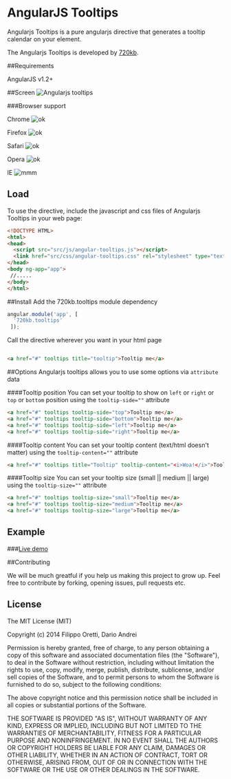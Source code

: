AngularJS Tooltips
==================


Angularjs Tooltips is a pure angularjs directive that generates a tooltip calendar on your element.


The Angularjs Tooltips is developed by [720kb](http://720kb.net).

##Requirements


AngularJS v1.2+

##Screen
![Angularjs tooltips](http://i.imgur.com/2rOwAbQ.png)

###Browser support


Chrome  ![ok](http://i.imgur.com/CK8qxk1.png)

Firefox ![ok](http://i.imgur.com/CK8qxk1.png)

Safari ![ok](http://i.imgur.com/CK8qxk1.png)

Opera ![ok](http://i.imgur.com/CK8qxk1.png)

IE    ![mmm](http://i.imgur.com/iAIwqCL.png)


## Load

To use the directive, include the javascript and css files of Angularjs Tooltips in your web page:

```html
<!DOCTYPE HTML>
<html>
<head>
  <script src="src/js/angular-tooltips.js"></script>
  <link href="src/css/angular-tooltips.css" rel="stylesheet" type="text/css" />
</head>
<body ng-app="app">
 //.....
</body>
</html>
```

##Install
Add the 720kb.tooltips module dependency

```js
angular.module('app', [
  '720kb.tooltips'
 ]);
```


Call the directive wherever you want in your html page

```html

<a href="#" tooltips title="tooltip">Tooltip me</a>

```
##Options
Angularjs tooltips allows you to use some options via `attribute`  data

####Tooltip position
You can set your tooltip to show on `left` or `right` or `top` or `bottom` position
using the `tooltip-side=""` attribute
```html
<a href="#" tooltips tooltip-side="top">Tooltip me</a>
<a href="#" tooltips tooltip-side="bottom">Tooltip me</a>
<a href="#" tooltips tooltip-side="left">Tooltip me</a>
<a href="#" tooltips tooltip-side="right">Tooltip me</a>
```
####Tooltip content
You can set your tooltip content (text/html doesn't matter)
using the `tooltip-content=""` attribute

```html
<a href="#" tooltips title="Tooltip" tooltip-content="<i>Woa!</i>">Tooltip me</a>
```

####Tooltip size
You can set your tooltip size (small || medium || large)
using the `tooltip-size=""` attribute

```html
<a href="#" tooltips tooltip-size="small">Tooltip me</a>
<a href="#" tooltips tooltip-size="medium">Tooltip me</a>
<a href="#" tooltips tooltip-size="large">Tooltip me</a>
```

## Example

###[Live demo](https://720kb.github.io/angularjs-tooltips)


##Contributing

We will be much greatful if you help us making this project to grow up. 
Feel free to contribute by forking, opening issues, pull requests etc.

## License

The MIT License (MIT)

Copyright (c) 2014 Filippo Oretti, Dario Andrei

Permission is hereby granted, free of charge, to any person obtaining a copy of this software and associated documentation files (the "Software"), to deal in the Software without restriction, including without limitation the rights to use, copy, modify, merge, publish, distribute, sublicense, and/or sell copies of the Software, and to permit persons to whom the Software is furnished to do so, subject to the following conditions:

The above copyright notice and this permission notice shall be included in all copies or substantial portions of the Software.

THE SOFTWARE IS PROVIDED "AS IS", WITHOUT WARRANTY OF ANY KIND, EXPRESS OR IMPLIED, INCLUDING BUT NOT LIMITED TO THE WARRANTIES OF MERCHANTABILITY, FITNESS FOR A PARTICULAR PURPOSE AND NONINFRINGEMENT. IN NO EVENT SHALL THE AUTHORS OR COPYRIGHT HOLDERS BE LIABLE FOR ANY CLAIM, DAMAGES OR OTHER LIABILITY, WHETHER IN AN ACTION OF CONTRACT, TORT OR OTHERWISE, ARISING FROM, OUT OF OR IN CONNECTION WITH THE SOFTWARE OR THE USE OR OTHER DEALINGS IN THE SOFTWARE.